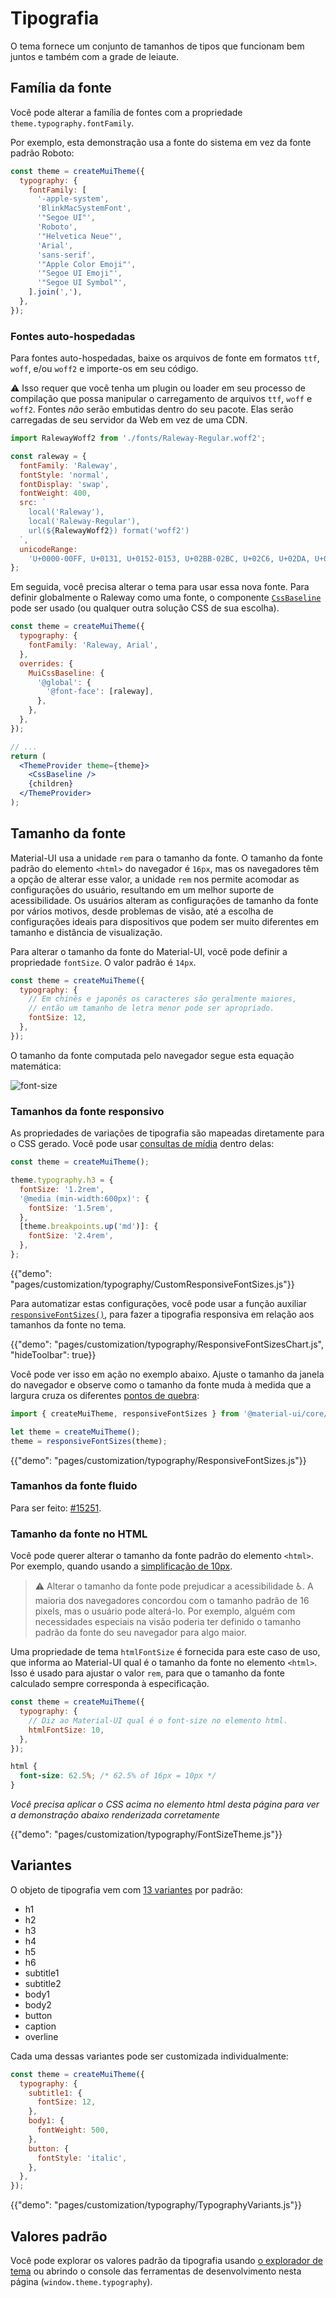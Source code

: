 # Tipografia

<p class="description">O tema fornece um conjunto de tamanhos de tipos que funcionam bem juntos e também com a grade de leiaute.</p>

## Família da fonte

Você pode alterar a família de fontes com a propriedade `theme.typography.fontFamily`.

Por exemplo, esta demonstração usa a fonte do sistema em vez da fonte padrão Roboto:

```js
const theme = createMuiTheme({
  typography: {
    fontFamily: [
      '-apple-system',
      'BlinkMacSystemFont',
      '"Segoe UI"',
      'Roboto',
      '"Helvetica Neue"',
      'Arial',
      'sans-serif',
      '"Apple Color Emoji"',
      '"Segoe UI Emoji"',
      '"Segoe UI Symbol"',
    ].join(','),
  },
});
```

### Fontes auto-hospedadas

Para fontes auto-hospedadas, baixe os arquivos de fonte em formatos `ttf`, `woff`, e/ou `woff2` e importe-os em seu código.

⚠️ Isso requer que você tenha um plugin ou loader em seu processo de compilação que possa manipular o carregamento de arquivos `ttf`, `woff` e `woff2`. Fontes *não* serão embutidas dentro do seu pacote. Elas serão carregadas de seu servidor da Web em vez de uma CDN.

```js
import RalewayWoff2 from './fonts/Raleway-Regular.woff2';

const raleway = {
  fontFamily: 'Raleway',
  fontStyle: 'normal',
  fontDisplay: 'swap',
  fontWeight: 400,
  src: `
    local('Raleway'),
    local('Raleway-Regular'),
    url(${RalewayWoff2}) format('woff2')
  `,
  unicodeRange:
    'U+0000-00FF, U+0131, U+0152-0153, U+02BB-02BC, U+02C6, U+02DA, U+02DC, U+2000-206F, U+2074, U+20AC, U+2122, U+2191, U+2193, U+2212, U+2215, U+FEFF',
};
```

Em seguida, você precisa alterar o tema para usar essa nova fonte. Para definir globalmente o Raleway como uma fonte, o componente [`CssBaseline`](/components/css-baseline/) pode ser usado (ou qualquer outra solução CSS de sua escolha).

```jsx
const theme = createMuiTheme({
  typography: {
    fontFamily: 'Raleway, Arial',
  },
  overrides: {
    MuiCssBaseline: {
      '@global': {
        '@font-face': [raleway],
      },
    },
  },
});

// ...
return (
  <ThemeProvider theme={theme}>
    <CssBaseline />
    {children}
  </ThemeProvider>
);
```

## Tamanho da fonte

Material-UI usa a unidade `rem` para o tamanho da fonte. O tamanho da fonte padrão do elemento `<html>` do navegador é `16px`, mas os navegadores têm a opção de alterar esse valor, a unidade `rem` nos permite acomodar as configurações do usuário, resultando em um melhor suporte de acessibilidade. Os usuários alteram as configurações de tamanho da fonte por vários motivos, desde problemas de visão, até a escolha de configurações ideais para dispositivos que podem ser muito diferentes em tamanho e distância de visualização.

Para alterar o tamanho da fonte do Material-UI, você pode definir a propriedade `fontSize`. O valor padrão é `14px`.

```js
const theme = createMuiTheme({
  typography: {
    // Em chinês e japonês os caracteres são geralmente maiores,
    // então um tamanho de letra menor pode ser apropriado.
    fontSize: 12,
  },
});
```

O tamanho da fonte computada pelo navegador segue esta equação matemática:

![font-size](/static/images/font-size.gif)

<!-- https://latex.codecogs.com/gif.latex?computed&space;=&space;specification&space;\frac{typography.fontSize}{14}&space;\frac{html&space;font&space;size}{typography.htmlFontSize} -->

### Tamanhos da fonte responsivo

As propriedades de variações de tipografia são mapeadas diretamente para o CSS gerado. Você pode usar [consultas de mídia](/customization/breakpoints/#api) dentro delas:

```js
const theme = createMuiTheme();

theme.typography.h3 = {
  fontSize: '1.2rem',
  '@media (min-width:600px)': {
    fontSize: '1.5rem',
  },
  [theme.breakpoints.up('md')]: {
    fontSize: '2.4rem',
  },
};
```

{{"demo": "pages/customization/typography/CustomResponsiveFontSizes.js"}}

Para automatizar estas configurações, você pode usar a função auxiliar [`responsiveFontSizes()`](/customization/theming/#responsivefontsizes-theme-options-theme), para fazer a tipografia responsiva em relação aos tamanhos da fonte no tema.

{{"demo": "pages/customization/typography/ResponsiveFontSizesChart.js", "hideToolbar": true}}

Você pode ver isso em ação no exemplo abaixo. Ajuste o tamanho da janela do navegador e observe como o tamanho da fonte muda à medida que a largura cruza os diferentes [pontos de quebra](/customization/breakpoints/):

```js
import { createMuiTheme, responsiveFontSizes } from '@material-ui/core/styles';

let theme = createMuiTheme();
theme = responsiveFontSizes(theme);
```

{{"demo": "pages/customization/typography/ResponsiveFontSizes.js"}}

### Tamanhos da fonte fluido

Para ser feito: [#15251](https://github.com/mui-org/material-ui/issues/15251).

### Tamanho da fonte no HTML

Você pode querer alterar o tamanho da fonte padrão do elemento `<html>`. Por exemplo, quando usando a [simplificação de 10px](https://www.sitepoint.com/understanding-and-using-rem-units-in-css/).

> ⚠️ Alterar o tamanho da fonte pode prejudicar a acessibilidade ♿️. A maioria dos navegadores concordou com o tamanho padrão de 16 pixels, mas o usuário pode alterá-lo. Por exemplo, alguém com necessidades especiais na visão poderia ter definido o tamanho padrão da fonte do seu navegador para algo maior.

Uma propriedade de tema `htmlFontSize` é fornecida para este caso de uso, que informa ao Material-UI qual é o tamanho da fonte no elemento `<html>`. Isso é usado para ajustar o valor `rem`, para que o tamanho da fonte calculado sempre corresponda à especificação.

```js
const theme = createMuiTheme({
  typography: {
    // Diz ao Material-UI qual é o font-size no elemento html.
    htmlFontSize: 10,
  },
});
```

```css
html {
  font-size: 62.5%; /* 62.5% of 16px = 10px */
}
```

*Você precisa aplicar o CSS acima no elemento html desta página para ver a demonstração abaixo renderizada corretamente*

{{"demo": "pages/customization/typography/FontSizeTheme.js"}}

## Variantes

O objeto de tipografia vem com [13 variantes](/components/typography/#component) por padrão:

- h1
- h2
- h3
- h4
- h5
- h6
- subtitle1
- subtitle2
- body1
- body2
- button
- caption
- overline

Cada uma dessas variantes pode ser customizada individualmente:

```js
const theme = createMuiTheme({
  typography: {
    subtitle1: {
      fontSize: 12,
    },
    body1: {
      fontWeight: 500,
    },
    button: {
      fontStyle: 'italic',
    },
  },
});
```

{{"demo": "pages/customization/typography/TypographyVariants.js"}}

## Valores padrão

Você pode explorar os valores padrão da tipografia usando [o explorador de tema](/customization/default-theme/?expand-path=$.typography) ou abrindo o console das ferramentas de desenvolvimento nesta página (`window.theme.typography`).